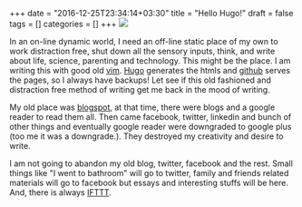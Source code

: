 +++
date = "2016-12-25T23:34:14+03:30"
title = "Hello Hugo!"
draft = false
tags = []
categories = []
+++
![](https://raw.githubusercontent.com/gohugoio/hugoDocs/master/static/img/hugo-logo.png)


In an on-line dynamic world, 
I need an off-line static place of my own to work distraction free, 
shut down all the sensory inputs, think, and write about life, science, parenting and technology. 
This might be the place. 
I am writing this with good old [vim](http://www.vim.org). 
[Hugo](https://gohugo.io) generates the htmls and [github](https:/github.com) serves the pages, so I always have backups!
Let see if this old fashioned and distraction free method of writing get me back in the mood of writing.
<!--more-->

My old place was [blogspot](https://pnoq.blogspot.com), 
at that time, there were blogs and a google reader to read them all. 
Then came facebook, twitter, linkedin and bunch of other things and eventually google reader were downgraded to google plus (too me it was a downgrade.).
They destroyed my creativity and desire to write.

I am not going to abandon my old blog, twitter, facebook and the rest. 
Small things like "I went to bathroom" will go to twitter, 
family and friends related materials will go to facebook but essays and interesting stuffs will be here.
And, there is always [IFTTT](https://ifttt.com). 

